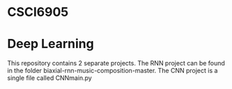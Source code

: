 # CSCI6905
# Deep Learning
This repository contains 2 separate projects. The RNN project can be found in the folder biaxial-rnn-music-composition-master.
The CNN project is a single file called CNNmain.py
